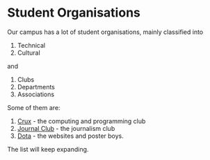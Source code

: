 <!-- TITLE: Student Organisations -->
<!-- SUBTITLE: A quick summary of Bodies -->

# Student Organisations

Our campus has a lot of student organisations, mainly classified into

1. Technical
2. Cultural

and

1. Clubs
2. Departments
3. Associations

Some of them are:

1. [Crux](/orgs/crux) - the computing and programming club
2. [Journal Club](/orgs/journal-club) - the journalism club
3. [Dota](/orgs/dota) - the websites and poster boys.

The list will keep expanding.